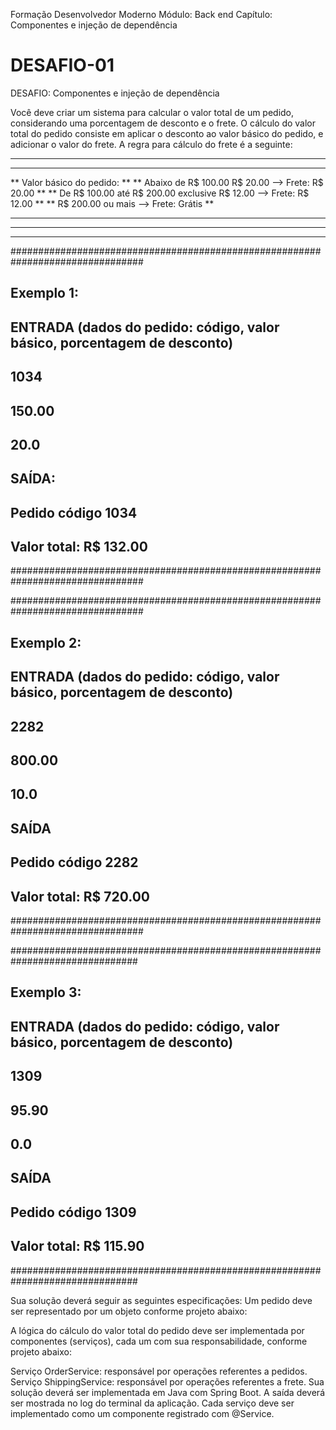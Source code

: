 Formação Desenvolvedor Moderno
Módulo: Back end
Capítulo: Componentes e injeção de dependência

# DESAFIO-01

DESAFIO: Componentes e injeção de dependência

Você deve criar um sistema para calcular o valor total de um pedido, considerando uma porcentagem de desconto e o frete. O cálculo do valor total do pedido consiste em aplicar o desconto ao valor básico do pedido, e adicionar o valor do frete. A regra para cálculo do frete é a seguinte:

**************************************************************************
**                                                                    	**
**   Valor básico do pedido:                                            **
**   Abaixo de R$ 100.00 R$ 20.00 --> Frete: R$ 20.00                   **
**   De R$ 100.00 até R$ 200.00 exclusive R$ 12.00 --> Frete: R$ 12.00  **
**   R$ 200.00 ou mais --> Frete: Grátis                                **
**																	  	                                **
**																	  	                                **
**************************************************************************

################################################################################
##  Exemplo 1:                                                                ##
##  ENTRADA (dados do pedido: código, valor básico, porcentagem de desconto)  ##
##  1034                                                                      ##
##  150.00                                                                    ##
##  20.0                                                                      ##
##                                                                            ##
##  SAÍDA:                                                                    ##
##  Pedido código 1034                                                        ##
##  Valor total: R$ 132.00                                                    ##
################################################################################

################################################################################
##  Exemplo 2:                                                                ##
##  ENTRADA (dados do pedido: código, valor básico, porcentagem de desconto)  ##
##  2282                                                                      ##
##  800.00                                                                    ##
##  10.0                                                                      ##
##                                                                            ##
##  SAÍDA                                                                     ##
##  Pedido código 2282                                                        ##
##  Valor total: R$ 720.00                                                    ##
################################################################################

###############################################################################
## Exemplo 3:                                                                ##
## ENTRADA (dados do pedido: código, valor básico, porcentagem de desconto)  ##
## 1309                                                                      ##
## 95.90                                                                     ##
## 0.0                                                                       ##
##                                                                           ##
## SAÍDA                                                                     ##
## Pedido código 1309                                                        ##
## Valor total: R$ 115.90                                                    ##
###############################################################################

Sua solução deverá seguir as seguintes especificações:
Um pedido deve ser representado por um objeto conforme projeto abaixo:

A lógica do cálculo do valor total do pedido deve ser implementada por componentes (serviços), cada
um com sua responsabilidade, conforme projeto abaixo:

Serviço OrderService: responsável por operações referentes a pedidos.
Serviço ShippingService: responsável por operações referentes a frete.
Sua solução deverá ser implementada em Java com Spring Boot. A saída deverá ser mostrada no log
do terminal da aplicação. Cada serviço deve ser implementado como um componente registrado com
@Service.

